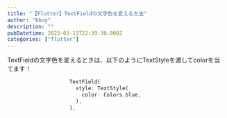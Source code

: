 ```yaml
---
title: "【Flutter】TextFieldの文字色を変える方法"
author: "kboy"
description: ""
pubDatetime: 2023-03-13T22:39:30.000Z
categories: ["flutter"]
---
```


TextFieldの文字色を変えるときは、以下のようにTextStyleを渡してcolorを当てます！

```dart
                    TextField(
                      style: TextStyle(
                        color: Colors.blue,
                      ),
                    ),
```